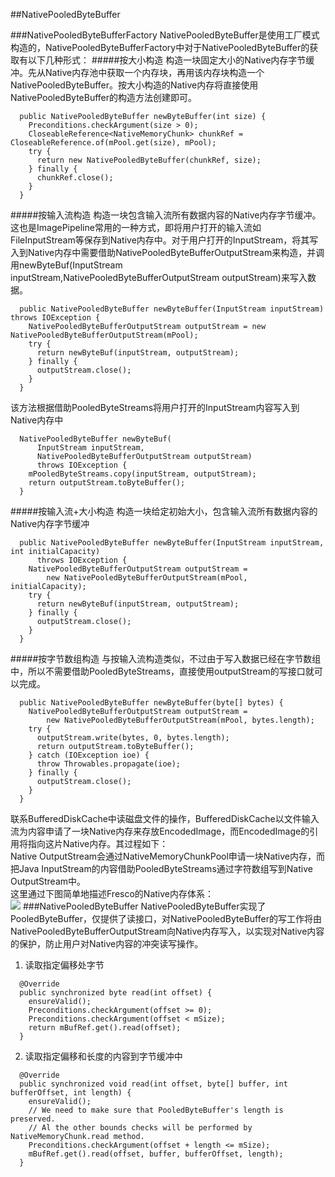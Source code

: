 ##NativePooledByteBuffer

###NativePooledByteBufferFactory
NativePooledByteBuffer是使用工厂模式构造的，NativePooledByteBufferFactory中对于NativePooledByteBuffer的获取有以下几种形式：
#####按大小构造
构造一块固定大小的Native内存字节缓冲。先从Native内存池中获取一个内存块，再用该内存块构造一个NativePooledByteBuffer。按大小构造的Native内存将直接使用NativePooledByteBuffer的构造方法创建即可。
```
  public NativePooledByteBuffer newByteBuffer(int size) {
    Preconditions.checkArgument(size > 0);
    CloseableReference<NativeMemoryChunk> chunkRef = CloseableReference.of(mPool.get(size), mPool);
    try {
      return new NativePooledByteBuffer(chunkRef, size);
    } finally {
      chunkRef.close();
    }
  }
```
#####按输入流构造
构造一块包含输入流所有数据内容的Native内存字节缓冲。这也是ImagePipeline常用的一种方式，即将用户打开的输入流如FileInputStream等保存到Native内存中。对于用户打开的InputStream，将其写入到Native内存中需要借助NativePooledByteBufferOutputStream来构造，并调用newByteBuf(InputStream inputStream,NativePooledByteBufferOutputStream outputStream)来写入数据。
```
  public NativePooledByteBuffer newByteBuffer(InputStream inputStream) throws IOException {
    NativePooledByteBufferOutputStream outputStream = new NativePooledByteBufferOutputStream(mPool);
    try {
      return newByteBuf(inputStream, outputStream);
    } finally {
      outputStream.close();
    }
  }
```
该方法根据借助PooledByteStreams将用户打开的InputStream内容写入到Native内存中
```
  NativePooledByteBuffer newByteBuf(
      InputStream inputStream,
      NativePooledByteBufferOutputStream outputStream)
      throws IOException {
    mPooledByteStreams.copy(inputStream, outputStream);
    return outputStream.toByteBuffer();
  }
```
#####按输入流+大小构造
构造一块给定初始大小，包含输入流所有数据内容的Native内存字节缓冲
```
  public NativePooledByteBuffer newByteBuffer(InputStream inputStream, int initialCapacity)
      throws IOException {
    NativePooledByteBufferOutputStream outputStream =
        new NativePooledByteBufferOutputStream(mPool, initialCapacity);
    try {
      return newByteBuf(inputStream, outputStream);
    } finally {
      outputStream.close();
    }
  }

```
#####按字节数组构造
与按输入流构造类似，不过由于写入数据已经在字节数组中，所以不需要借助PooledByteStreams，直接使用outputStream的写接口就可以完成。
```
  public NativePooledByteBuffer newByteBuffer(byte[] bytes) {
    NativePooledByteBufferOutputStream outputStream =
        new NativePooledByteBufferOutputStream(mPool, bytes.length);
    try {
      outputStream.write(bytes, 0, bytes.length);
      return outputStream.toByteBuffer();
    } catch (IOException ioe) {
      throw Throwables.propagate(ioe);
    } finally {
      outputStream.close();
    }
  }
```

联系BufferedDiskCache中读磁盘文件的操作，BufferedDiskCache以文件输入流为内容申请了一块Native内存来存放EncodedImage，而EncodedImage的引用将指向这片Native内存。其过程如下：   
Native OutputStream会通过NativeMemoryChunkPool申请一块Native内存，而把Java InputStream的内容借助PooledByteStreams通过字符数组写到Native OutputStream中。   
这里通过下图简单地描述Fresco的Native内存体系：   
![](https://github.com/icemoonlol/fresco-research-stuff/blob/master/main-stuff/resources/img/native_mem_hierarchy.png)
###NativePooledByteBuffer
NativePooledByteBuffer实现了PooledByteBuffer，仅提供了读接口，对NativePooledByteBuffer的写工作将由NativePooledByteBufferOutputStream向Native内存写入，以实现对Native内容的保护，防止用户对Native内容的冲突读写操作。

1. 读取指定偏移处字节
```
  @Override
  public synchronized byte read(int offset) {
    ensureValid();
    Preconditions.checkArgument(offset >= 0);
    Preconditions.checkArgument(offset < mSize);
    return mBufRef.get().read(offset);
  }
```

2. 读取指定偏移和长度的内容到字节缓冲中
```
  @Override
  public synchronized void read(int offset, byte[] buffer, int bufferOffset, int length) {
    ensureValid();
    // We need to make sure that PooledByteBuffer's length is preserved.
    // Al the other bounds checks will be performed by NativeMemoryChunk.read method.
    Preconditions.checkArgument(offset + length <= mSize);
    mBufRef.get().read(offset, buffer, bufferOffset, length);
  }
```